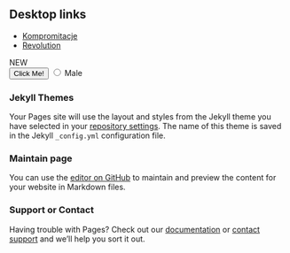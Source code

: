 ## Desktop links

- [Kompromitacje](https://https://kompromitacje.blogspot.com/)
- [Revolution](https://gamithra.com/)


<div class="info">NEW</div>
<button type="button">Click Me!</button>

<input type="radio" id="male" name="gender" value="male">
<label for="male">Male</label><br>

### Jekyll Themes

Your Pages site will use the layout and styles from the Jekyll theme you have selected in your [repository settings](https://github.com/bogas/bogas/settings). The name of this theme is saved in the Jekyll `_config.yml` configuration file.

### Maintain page
You can use the [editor on GitHub](https://github.com/bogas/bogas/edit/master/README.md) to maintain and preview the content for your website in Markdown files.

### Support or Contact

Having trouble with Pages? Check out our [documentation](https://help.github.com/categories/github-pages-basics/) or [contact support](https://github.com/contact) and we’ll help you sort it out.
